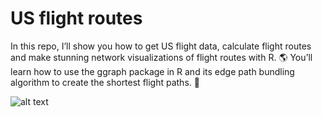 # US flight routes
In this repo, I’ll show you how to get US flight data, calculate flight routes and make stunning network visualizations of flight routes with R. 🌎 You’ll learn how to use the ggraph package in R and its edge path bundling algorithm to create the shortest flight paths. 🛬

 ![alt text](https://github.com/milos-agathon/us-flight-routes/blob/main/us-flight-routes.png?raw=true)
